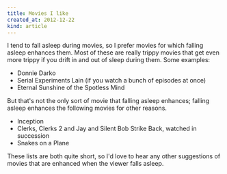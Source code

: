```yaml
---
title: Movies I like
created_at: 2012-12-22
kind: article
---
```

I tend to fall asleep during movies, so I prefer movies for which falling
asleep enhances them. Most of these are really trippy movies that get
even more trippy if you drift in and out of sleep during them. Some examples:

* Donnie Darko
* Serial Experiments Lain (if you watch a bunch of episodes at once)
* Eternal Sunshine of the Spotless Mind

But that's not the only sort of movie that falling asleep enhances; falling
asleep enhances the following movies for other reasons.

* Inception
* Clerks, Clerks 2 and Jay and Silent Bob Strike Back, watched in succession
* Snakes on a Plane

These lists are both quite short, so I'd love to hear any other suggestions of
movies that are enhanced when the viewer falls asleep.
